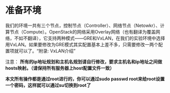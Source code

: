 # 准备环境

我们的环境一共有三个节点，控制节点（Controller）、网络节点（Netowkr）、计算节点（Compute）。OpenStack的网络采用Overlay网络（也有翻译为覆盖网络，不如不翻译），它支持两种模式——GRE和VxLAN，在我们的实验环境中选择用VxLAN。如果要修改为GRE模式其实配置基本上差不多，只需要修改一两个配置项就可以了。“附录: VxLAN介绍”

注意：
**所有的ip地址规划和主机名规划请自行修改，要求主机名和ip地址之间做hosts映射。（请保持所有服务器上host配置文件一致）**

**本文所有操作都是通过root进行的，你可以通过sudo passwd root来给root设置一个密码，这样就可以通过su切换到root了**
